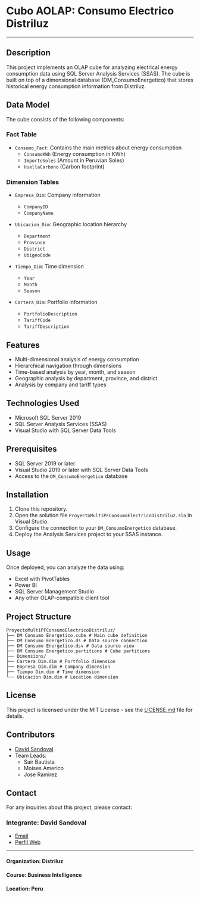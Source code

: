 # Cubo AOLAP: Consumo Electrico Distriluz

---

## Description

This project implements an OLAP cube for analyzing electrical energy consumption data using SQL Server Analysis Services (SSAS). The cube is built on top of a dimensional database (DM_ConsumoEnergetico) that stores historical energy consumption information from Distriluz.

## Data Model

The cube consists of the following components:

### Fact Table

- `Consumo_Fact`: Contains the main metrics about energy consumption
  - `ConsumoKWh` (Energy consumption in KWh)
  - `ImporteSoles` (Amount in Peruvian Soles)
  - `HuellaCarbono` (Carbon footprint)

### Dimension Tables

- `Empresa_Dim`: Company information
  - `CompanyID`
  - `CompanyName`

- `Ubicacion_Dim`: Geographic location hierarchy
  - `Department`
  - `Province`
  - `District`
  - `UbigeoCode`

- `Tiempo_Dim`: Time dimension
  - `Year`
  - `Month`
  - `Season`

- `Cartera_Dim`: Portfolio information
  - `PortfolioDescription`
  - `TariffCode`
  - `TariffDescription`

## Features

- Multi-dimensional analysis of energy consumption
- Hierarchical navigation through dimensions
- Time-based analysis by year, month, and season
- Geographic analysis by department, province, and district
- Analysis by company and tariff types

## Technologies Used

- Microsoft SQL Server 2019
- SQL Server Analysis Services (SSAS)
- Visual Studio with SQL Server Data Tools

## Prerequisites

- SQL Server 2019 or later
- Visual Studio 2019 or later with SQL Server Data Tools
- Access to the `DM_ConsumoEnergetico` database

## Installation

1. Clone this repository.
2. Open the solution file `ProyectoMultiPFConsumoElectricoDistriluz.sln` in Visual Studio.
3. Configure the connection to your `DM_ConsumoEnergetico` database.
4. Deploy the Analysis Services project to your SSAS instance.

## Usage

Once deployed, you can analyze the data using:

- Excel with PivotTables
- Power BI
- SQL Server Management Studio
- Any other OLAP-compatible client tool

## Project Structure

``` note
ProyectoMultiPFConsumoElectricoDistriluz/ 
├── DM Consumo Energetico.cube # Main cube definition 
├── DM Consumo Energetico.ds # Data source connection 
├── DM Consumo Energetico.dsv # Data source view 
├── DM Consumo Energetico.partitions # Cube partitions 
├── Dimensions/ 
├── Cartera Dim.dim # Portfolio dimension 
├── Empresa Dim.dim # Company dimension 
├── Tiempo Dim.dim # Time dimension 
└── Ubicacion Dim.dim # Location dimension
```

## License

This project is licensed under the MIT License - see the [LICENSE.md](LICENSE.md) file for details.

## Contributors

- [David Sandoval](https://github.com/sandovaldavid)
- Team Leads:
  - Sair Bautista
  - Moises Americo
  - Jose Ramirez

## Contact

For any inquiries about this project, please contact:

### Integrante: David Sandoval

- [Email](mailto:sandovaldavid2201@gmail.com)
- [Perfil Web](https://devsandoval.me/)

---

#### Organization: Distriluz

#### Course: Business Intelligence

#### Location: Peru
